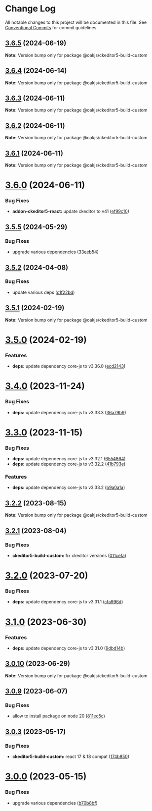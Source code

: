 # Change Log

All notable changes to this project will be documented in this file.
See [Conventional Commits](https://conventionalcommits.org) for commit guidelines.

## [3.6.5](https://github.com/p3ol/oak/compare/v3.6.4...v3.6.5) (2024-06-19)

**Note:** Version bump only for package @oakjs/ckeditor5-build-custom





## [3.6.4](https://github.com/p3ol/oak/compare/v3.6.3...v3.6.4) (2024-06-14)

**Note:** Version bump only for package @oakjs/ckeditor5-build-custom





## [3.6.3](https://github.com/p3ol/oak/compare/v3.6.2...v3.6.3) (2024-06-11)

**Note:** Version bump only for package @oakjs/ckeditor5-build-custom





## [3.6.2](https://github.com/p3ol/oak/compare/v3.6.1...v3.6.2) (2024-06-11)

**Note:** Version bump only for package @oakjs/ckeditor5-build-custom





## [3.6.1](https://github.com/p3ol/oak/compare/v3.6.0...v3.6.1) (2024-06-11)

**Note:** Version bump only for package @oakjs/ckeditor5-build-custom





# [3.6.0](https://github.com/p3ol/oak/compare/v3.5.6...v3.6.0) (2024-06-11)


### Bug Fixes

* **addon-ckeditor5-react:** update ckeditor to v41 ([ef99c10](https://github.com/p3ol/oak/commit/ef99c1002a5dba9bb318cd2c5521e7f04ed26de8))





## [3.5.5](https://github.com/p3ol/oak/compare/v3.5.4...v3.5.5) (2024-05-29)


### Bug Fixes

* upgrade various dependencies ([33eeb54](https://github.com/p3ol/oak/commit/33eeb547b85298cb43c324601cb0d4270358c715))





## [3.5.2](https://github.com/p3ol/oak/compare/v3.5.1...v3.5.2) (2024-04-08)


### Bug Fixes

* update various deps ([c1f22bd](https://github.com/p3ol/oak/commit/c1f22bd8dd647a9fbc7f637ba6cad6f931646448))





## [3.5.1](https://github.com/p3ol/oak/compare/v3.5.0...v3.5.1) (2024-02-19)

**Note:** Version bump only for package @oakjs/ckeditor5-build-custom





# [3.5.0](https://github.com/p3ol/oak/compare/v3.4.0...v3.5.0) (2024-02-19)


### Features

* **deps:** update dependency core-js to v3.36.0 ([ecd2143](https://github.com/p3ol/oak/commit/ecd214319d6e830ff0a9ef02b379cb444df139e7))





# [3.4.0](https://github.com/p3ol/oak/compare/v3.3.0...v3.4.0) (2023-11-24)


### Bug Fixes

* **deps:** update dependency core-js to v3.33.3 ([36a79b9](https://github.com/p3ol/oak/commit/36a79b98a27873778ad5a716af6faab8cc5ff5a0))





# [3.3.0](https://github.com/p3ol/oak/compare/v3.2.2...v3.3.0) (2023-11-15)


### Bug Fixes

* **deps:** update dependency core-js to v3.32.1 ([6554864](https://github.com/p3ol/oak/commit/65548645a826cf7e6087e44d2c8dbed883eb9285))
* **deps:** update dependency core-js to v3.32.2 ([41b793e](https://github.com/p3ol/oak/commit/41b793eb70b4270cea72c77a1720afd858e45416))


### Features

* **deps:** update dependency core-js to v3.33.2 ([b9a0a1a](https://github.com/p3ol/oak/commit/b9a0a1ada4b11bcd71c6a549a3f71da48908af74))





## [3.2.2](https://github.com/p3ol/oak/compare/v3.2.1...v3.2.2) (2023-08-15)

**Note:** Version bump only for package @oakjs/ckeditor5-build-custom





## [3.2.1](https://github.com/p3ol/oak/compare/v3.2.0...v3.2.1) (2023-08-04)


### Bug Fixes

* **ckeditor5-build-custom:** fix ckeditor versions ([011cefa](https://github.com/p3ol/oak/commit/011cefaf51962610b91dfe7cffab3b5240c40b68))





# [3.2.0](https://github.com/p3ol/oak/compare/v3.1.0...v3.2.0) (2023-07-20)


### Bug Fixes

* **deps:** update dependency core-js to v3.31.1 ([cfa996d](https://github.com/p3ol/oak/commit/cfa996d41aca74a0399882c03b7ab9c7d96a8cec))





# [3.1.0](https://github.com/p3ol/oak/compare/v3.0.10...v3.1.0) (2023-06-30)


### Features

* **deps:** update dependency core-js to v3.31.0 ([9dbd14b](https://github.com/p3ol/oak/commit/9dbd14b807168595afcdc034f7024fced23254cb))





## [3.0.10](https://github.com/p3ol/oak/compare/v3.0.9...v3.0.10) (2023-06-29)

**Note:** Version bump only for package @oakjs/ckeditor5-build-custom





## [3.0.9](https://github.com/p3ol/oak/compare/v3.0.8...v3.0.9) (2023-06-07)


### Bug Fixes

* allow to install package on node 20 ([811ec5c](https://github.com/p3ol/oak/commit/811ec5c314d76d45c21dc9c75f3ef1c45600552c))





## [3.0.3](https://github.com/p3ol/oak/compare/v3.0.2...v3.0.3) (2023-05-17)


### Bug Fixes

* **ckeditor5-build-custom:** react 17 & 18 compat ([174b850](https://github.com/p3ol/oak/commit/174b850a7760cff52dc23dbe5e285b2e84c5545c))





# [3.0.0](https://github.com/p3ol/oak/compare/v3.0.0-alpha.40...v3.0.0) (2023-05-15)


### Bug Fixes

* upgrade various dependencies ([b70b8bf](https://github.com/p3ol/oak/commit/b70b8bfb968147fe8021c2075d9e5f1a9b54242e))
